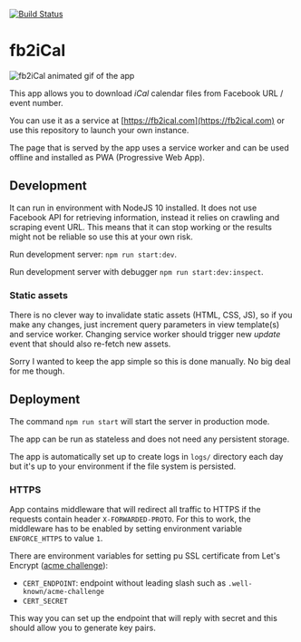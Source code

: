 [![Build Status](https://travis-ci.com/comatory/fb2iCal.svg?branch=master)](https://travis-ci.com/comatory/fb2iCal)

# fb2iCal

![fb2iCal animated gif of the app](./docs/app-preview.gif)

This app allows you to download *iCal* calendar files from Facebook URL / event number.

You can use it as a service at [https://fb2ical.com](https://fb2ical.com) or use this repository to launch your own instance.

The page that is served by the app uses a service worker and can be used offline and installed as PWA (Progressive Web App).

## Development

It can run in environment with NodeJS 10 installed. It does not use Facebook API for retrieving information, instead it relies on crawling and scraping event URL. This means that it can stop working or the results might not be reliable so use this at your own risk.

Run development server: `npm run start:dev`.

Run development server with debugger `npm run start:dev:inspect`.

### Static assets

There is no clever way to invalidate static assets (HTML, CSS, JS), so if you make any changes, just increment query parameters in view template(s) and service worker. Changing service worker should trigger new _update_ event that should also re-fetch new assets.

Sorry I wanted to keep the app simple so this is done manually. No big deal for me though.

## Deployment

The command `npm run start` will start the server in production mode. 

The app can be run as stateless and does not need any persistent storage.

The app is automatically set up to create logs in `logs/` directory each day but it's up to your environment if the file system is persisted.

### HTTPS

App contains middleware that will redirect all traffic to HTTPS if the requests contain header `X-FORWARDED-PROTO`. For this to work, the middleware has to be enabled by setting environment variable `ENFORCE_HTTPS` to value `1`.

There are environment variables for setting pu SSL certificate from Let's Encrypt ([acme challenge](https://letsencrypt.org/docs/challenge-types/)):

* `CERT_ENDPOINT`: endpoint without leading slash such as `.well-known/acme-challenge`
* `CERT_SECRET`

This way you can set up the endpoint that will reply with secret and this should allow you to generate key pairs.

